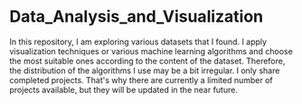 # Data_Analysis_and_Visualization
In this repository, I am exploring various datasets that I found. I apply visualization techniques or various machine learning algorithms and choose the most suitable ones according to the content of the dataset. Therefore, the distribution of the algorithms I use may be a bit irregular. I only share completed projects. That's why there are currently a limited number of projects available, but they will be updated in the near future.
